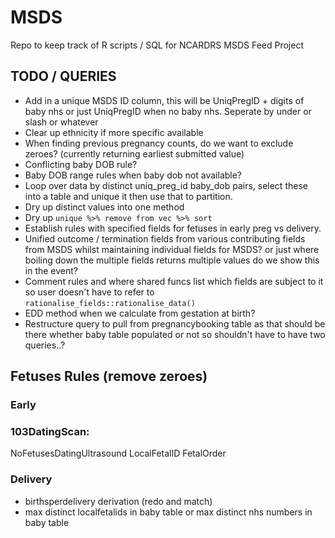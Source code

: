 # MSDS

Repo to keep track of R scripts / SQL for NCARDRS MSDS Feed Project

## TODO / QUERIES
- Add in a unique MSDS ID column, this will be UniqPregID + digits of baby nhs or just UniqPregID when no baby nhs. Seperate by under or slash or whatever
- Clear up ethnicity if more specific available
- When finding previous pregnancy counts, do we want to exclude zeroes? (currently returning earliest submitted value)
- Conflicting baby DOB rule?
- Baby DOB range rules when baby dob not available?
- Loop over data by distinct uniq_preg_id baby_dob pairs, select these into a table and unique it then use that to partition.
- Dry up distinct values into one method
- Dry up `unique %>% remove from vec %>% sort`
- Establish rules with specified fields for fetuses in early preg vs delivery.
- Unified outcome / termination fields from various contributing fields from MSDS whilst maintaining individual fields for MSDS? or just where boiling down the multiple fields returns multiple values do we show this in the event?
- Comment rules and where shared funcs list which fields are subject to it so user doesn't have to refer to `rationalise_fields::rationalise_data()`
- EDD method when we calculate from gestation at birth?
- Restructure query to pull from pregnancybooking table as that should be there whether baby table populated or not so shouldn't have to have two queries..?

## Fetuses Rules (remove zeroes)
### Early
### 103DatingScan:
NoFetusesDatingUltrasound
LocalFetalID
FetalOrder

### Delivery
- birthsperdelivery derivation (redo and match)
- max distinct localfetalids in baby table or max distinct nhs numbers in baby table
